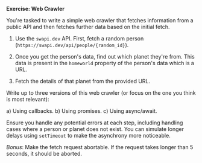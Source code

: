 **Exercise: Web Crawler**

You're tasked to write a simple web crawler that fetches information from a public API and then fetches further data based on the initial fetch.

1. Use the `swapi.dev` API. First, fetch a random person (`https://swapi.dev/api/people/{random_id}`).

2. Once you get the person's data, find out which planet they're from. This data is present in the `homeworld` property of the person's data which is a URL.

3. Fetch the details of that planet from the provided URL.

Write up to three versions of this web crawler (or focus on the one you think is most relevant):

a) Using callbacks.
b) Using promises.
c) Using async/await.

Ensure you handle any potential errors at each step, including handling cases where a person or planet does not exist. You can simulate longer delays using `setTimeout` to make the asynchrony more noticeable.

*Bonus*: Make the fetch request abortable. If the request takes longer than 5 seconds, it should be aborted.


